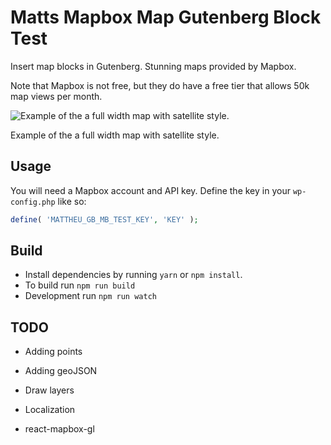# Matts Mapbox Map Gutenberg Block Test

Insert map blocks in Gutenberg. Stunning maps provided by Mapbox.

Note that Mapbox is not free, but they do have a free tier that allows 50k map views per month.

![Example of the a full width map with satellite style.](https://user-images.githubusercontent.com/494927/28733390-d48324b2-73d3-11e7-936b-d52540a5727e.png)

Example of the a full width map with satellite style.

## Usage

You will need a Mapbox account and API key. Define the key in your `wp-config.php` like so:

```php
define( 'MATTHEU_GB_MB_TEST_KEY', 'KEY' );
```

## Build

* Install dependencies by running `yarn` or `npm install`.
* To build run `npm run build`
* Development run `npm run watch`

## TODO

- Adding points
- Adding geoJSON

- Draw layers
- Localization
- react-mapbox-gl
